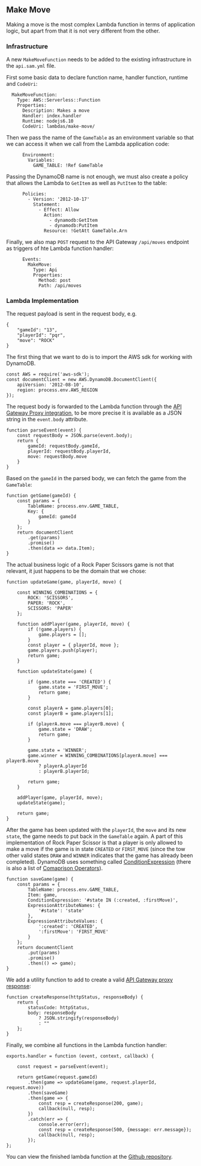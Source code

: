 ## Make Move

Making a move is the most complex Lambda function in terms of application logic, but apart from that it is not very different from the other. 

### Infrastructure 

A new `MakeMoveFunction` needs to be added to the existing infrastructure in the `api.sam.yml` file.

First some basic data to declare function name, handler function, runtime and `CodeUri`:
```
  MakeMoveFunction:
    Type: AWS::Serverless::Function
    Properties:
      Description: Makes a move
      Handler: index.handler
      Runtime: nodejs6.10
      CodeUri: lambdas/make-move/
```
Then we pass the name of the `GameTable` as an environment variable so that we can access it when we call from the Lambda application code:
```
      Environment:
        Variables:
          GAME_TABLE: !Ref GameTable
```
Passing the DynamoDB name is not enough, we must also create a policy that allows the Lambda to `GetItem` as well as `PutItem` to the
table:
```          
      Policies:
        - Version: '2012-10-17'
          Statement:
            - Effect: Allow
              Action:
                - dynamodb:GetItem
                - dynamodb:PutItem
              Resource: !GetAtt GameTable.Arn
```
Finally, we also map `POST` request to the API Gateway `/api/moves` endpoint as triggers of hte Lambda function handler:
```
      Events:
        MakeMove:
          Type: Api
          Properties:
            Method: post
            Path: /api/moves
```
 


### Lambda Implementation

The request payload is sent in the request body, e.g.

```
{
    "gameId": "13",
    "playerId": "pqr",
    "move": "ROCK"
}
```

The first thing that we want to do is to import the AWS sdk for working with DynamoDB.

```
const AWS = require('aws-sdk');
const documentClient = new AWS.DynamoDB.DocumentClient({
    apiVersion: '2012-08-10',
    region: process.env.AWS_REGION
});
```


The request body is forwarded to the Lambda function through the [API Gateway Proxy integration](http://docs.aws.amazon.com/apigateway/latest/developerguide/api-gateway-set-up-simple-proxy.html#api-gateway-simple-proxy-for-lambda-input-format), to be more precise it is available as a JSON string in the `event.body` attribute.

```
function parseEvent(event) {
    const requestBody = JSON.parse(event.body);
    return {
        gameId: requestBody.gameId,
        playerId: requestBody.playerId,
        move: requestBody.move
    }
}
``` 

Based on the `gameId` in the parsed body, we can fetch the game from the `GameTable`: 

```
function getGame(gameId) {
    const params = {
        TableName: process.env.GAME_TABLE,
        Key: {
            gameId: gameId
        }
    };
    return documentClient
        .get(params)
        .promise()
        .then(data => data.Item);
}
```

The actual business logic of a Rock Paper Scissors game is not that relevant, it just happens to be the domain that we chose:

```
function updateGame(game, playerId, move) {

    const WINNING_COMBINATIONS = {
        ROCK: 'SCISSORS',
        PAPER: 'ROCK',
        SCISSORS: 'PAPER'
    };

    function addPlayer(game, playerId, move) {
        if (!game.players) {
            game.players = [];
        }
        const player = { playerId, move };
        game.players.push(player);
        return game;
    }

    function updateState(game) {

        if (game.state === 'CREATED') {
            game.state = 'FIRST_MOVE';
            return game;
        }

        const playerA = game.players[0];
        const playerB = game.players[1];

        if (playerA.move === playerB.move) {
            game.state = 'DRAW';
            return game;
        }

        game.state = 'WINNER';
        game.winner = WINNING_COMBINATIONS[playerA.move] === playerB.move
            ? playerA.playerId
            : playerB.playerId;

        return game;
    }

    addPlayer(game, playerId, move);
    updateState(game);

    return game;
}
``` 

After the game has been updated with the `playerId`, the `move` and its new `state`, the game needs to put back in the `GameTable` again. A part of this implementation of Rock Paper Scissor is that a player is only allowed to make a move if the game is in state `CREATED` or `FIRST_MOVE` (since the tow other valid states `DRAW` and `WINNER` indicates that the game has already been completed). DynamoDB uses something called [ConditionExpression](http://docs.aws.amazon.com/amazondynamodb/latest/developerguide/Expressions.ConditionExpressions.html#Expressions.ConditionExpressions.SimpleComparisons) (there is also a list of [Comaprison Operators](http://docs.aws.amazon.com/amazondynamodb/latest/developerguide/Expressions.OperatorsAndFunctions.html)). 

```
function saveGame(game) {
    const params = {
        TableName: process.env.GAME_TABLE,
        Item: game,
        ConditionExpression: '#state IN (:created, :firstMove)',
        ExpressionAttributeNames: {
            '#state': 'state'
        },
        ExpressionAttributeValues: {
            ':created': 'CREATED',
            ':firstMove': 'FIRST_MOVE'
        }
    };
    return documentClient
        .put(params)
        .promise()
        .then(() => game);
}
``` 

We add a utility function to add to create a valid [API Gateway proxy response](http://docs.aws.amazon.com/apigateway/latest/developerguide/api-gateway-set-up-simple-proxy.html#api-gateway-simple-proxy-for-lambda-output-format):

```
function createResponse(httpStatus, responseBody) {
    return {
        statusCode: httpStatus,
        body: responseBody
            ? JSON.stringify(responseBody)
            : ""
    };
}
```

Finally, we combine all functions in the Lambda function handler:

```
exports.handler = function (event, context, callback) {

    const request = parseEvent(event);

    return getGame(request.gameId)
        .then(game => updateGame(game, request.playerId, request.move))
        .then(saveGame)
        .then(game => {
            const resp = createResponse(200, game);
            callback(null, resp);
        })
        .catch(err => {
            console.error(err);
            const resp = createResponse(500, {message: err.message});
            callback(null, resp);
        });
};
```

You can view the finished lambda function at the [Github repository](https://github.com/jayway/going-serverless-workshop/blob/solution/lambdas/make-move/index.js).
